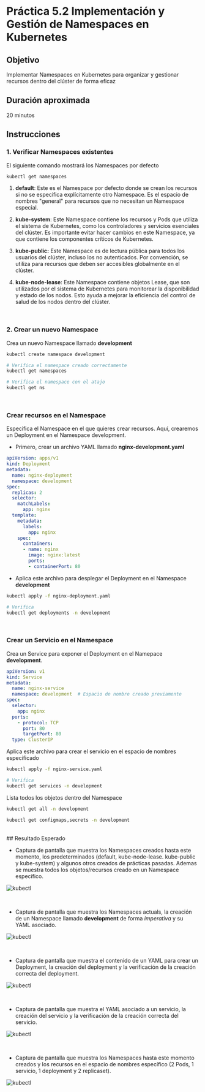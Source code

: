 # Práctica 5.2 Implementación y Gestión de Namespaces en Kubernetes

## Objetivo
Implementar Namespaces en Kubernetes para organizar y gestionar recursos dentro del clúster de forma eficaz



## Duración aproximada
20 minutos


## Instrucciones

### 1. Verificar Namespaces existentes

El siguiente comando mostrará los Namespaces por defecto

```bash
kubectl get namespaces
```

1. **default**: Este es el Namespace por defecto donde se crean los recursos si no se especifica explícitamente otro Namespace. Es el espacio de nombres "general" para recursos que no necesitan un Namespace especial.


2. **kube-system**: Este Namespace contiene los recursos y Pods que utiliza el sistema de Kubernetes, como los controladores y servicios esenciales del clúster. Es importante evitar hacer cambios en este Namespace, ya que contiene los componentes críticos de Kubernetes.

3. **kube-public:** Este Namespace es de lectura pública para todos los usuarios del clúster, incluso los no autenticados. Por convención, se utiliza para recursos que deben ser accesibles globalmente en el clúster.

4. **kube-node-lease**: Este Namespace contiene objetos Lease, que son utilizados por el sistema de Kubernetes para monitorear la disponibilidad y estado de los nodos. Esto ayuda a mejorar la eficiencia del control de salud de los nodos dentro del clúster.

<br/>

### 2. Crear un nuevo Namespace

Crea un nuevo Namespace llamado **development**

```bash
kubectl create namespace development

# Verifica el namespace creado correctamente
kubectl get namespaces

# Verifica el namespace con el atajo
kubectl get ns
```

<br/>

### Crear recursos en el Namespace

Especifica el Namespace en el que quieres crear recursos. Aquí, crearemos un Deployment en el Namespace development.

- Primero, crear un archivo YAML llamado **nginx-development.yaml**

```yaml
apiVersion: apps/v1
kind: Deployment
metadata:
  name: nginx-deployment
  namespace: development
spec:
  replicas: 2
  selector:
    matchLabels:
      app: nginx
  template:
    metadata:
      labels:
        app: nginx
    spec:
      containers:
      - name: nginx
        image: nginx:latest
        ports:
        - containerPort: 80

```

- Aplica este archivo para desplegar el Deployment en el Namespace **development**

```bash
kubectl apply -f nginx-deployment.yaml

# Verifica 
kubectl get deployments -n development
```

<br/>

### Crear un Servicio en el Namespace

Crea un Service para exponer el Deployment en el Namepace **development**.

```yaml
apiVersion: v1
kind: Service
metadata:
  name: nginx-service
  namespace: development  # Espacio de nombre creado previamente
spec:
  selector:
    app: nginx
  ports:
    - protocol: TCP
      port: 80
      targetPort: 80
  type: ClusterIP

```

Aplica este archivo para crear el servicio en el espacio de nombres especificado

```bash
kubectl apply -f nginx-service.yaml

# Verifica
kubectl get services -n development
```


Lista todos los objetos dentro del Namespace

```bash
kubectl get all -n development

kubectl get configmaps,secrets -n development

```

<br/>
## Resultado Esperado


- Captura de pantalla que muestra los Namespaces creados hasta este momento, los predeterminados (default, kube-node-lease. kube-public y kube-system) y algunos otros creados de prácticas pasadas. Ademas se muestra todos los objetos/recursos creado en un Namespace específico.

![kubectl](../images/u5_2_1.png)

<br/>

- Captura de pantalla que muestra los Namespaces actuals, la creación de un Namespace llamado **development** de forma _imperativa_ y su YAML asociado.

![kubectl](../images/u5_2_2.png)

<br/>

- Captura de pantalla que muestra el contenido de un YAML para crear un Deployment, la creación del deployment y la verificación de la creación correcta del deployment.

![kubectl](../images/u5_2_3.png)

<br/>

- Captura de pantalla que muestra el YAML asociado a un servicio, la creación del servicio y la verificación de la creación correcta del servicio.

![kubectl](../images/u5_2_4.png)

<br/>

- Captura de pantalla que muestra los Namespaces hasta este momento creados y los recursos en el espacio de nombres específico (2 Pods, 1 servicio, 1 deployment y 2 replicaset).

![kubectl](../images/u5_2_5.png)

<br/>
